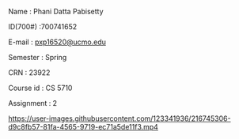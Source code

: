 Name : Phani Datta Pabisetty

ID(700#) :700741652

E-mail : pxp16520@ucmo.edu

Semester : Spring

CRN : 23922

Course id : CS 5710

Assignment : 2



https://user-images.githubusercontent.com/123341936/216745306-d9c8fb57-81fa-4565-9719-ec71a5de11f3.mp4

